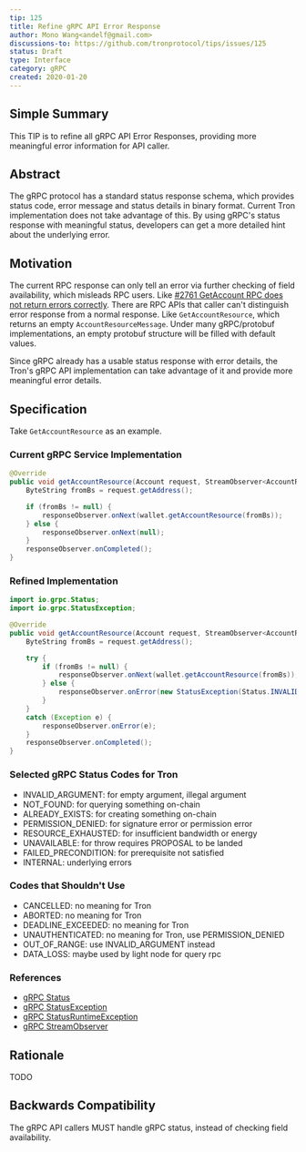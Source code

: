 ```yaml
---
tip: 125
title: Refine gRPC API Error Response
author: Mono Wang<andelf@gmail.com>
discussions-to: https://github.com/tronprotocol/tips/issues/125
status: Draft
type: Interface
category: gRPC
created: 2020-01-20
---
```


## Simple Summary

This TIP is to refine all gRPC API Error Responses, providing more meaningful error information for API caller.

## Abstract

The gRPC protocol has a standard status response schema, which provides status code, error message and status details in
binary format. Current Tron implementation does not take advantage of this. By using gRPC's status response with meaningful
status, developers can get a more detailed hint about the underlying error.

## Motivation

The current RPC response can only tell an error via further checking of field availability, which misleads RPC users.
Like [#2761 GetAccount RPC does not return errors correctly](https://github.com/tronprotocol/java-tron/issues/2761).
There are RPC APIs that caller can't distinguish error response from a normal response. Like `GetAccountResource`,
which returns an empty `AccountResourceMessage`. Under many gRPC/protobuf implementations, an empty protobuf structure
will be filled with default values.

Since gRPC already has a usable status response with error details, the Tron's gRPC API implementation can take advantage
of it and provide more meaningful error details.

## Specification

Take `GetAccountResource` as an example.

### Current gRPC Service Implementation

```java
@Override
public void getAccountResource(Account request, StreamObserver<AccountResourceMessage> responseObserver) {
    ByteString fromBs = request.getAddress();

    if (fromBs != null) {
        responseObserver.onNext(wallet.getAccountResource(fromBs));
    } else {
        responseObserver.onNext(null);
    }
    responseObserver.onCompleted();
}
```

### Refined Implementation

```java
import io.grpc.Status;
import io.grpc.StatusException;

@Override
public void getAccountResource(Account request, StreamObserver<AccountResourceMessage> responseObserver) {
    ByteString fromBs = request.getAddress();

    try {
        if (fromBs != null) {
            responseObserver.onNext(wallet.getAccountResource(fromBs));
        } else {
            responseObserver.onError(new StatusException(Status.INVALID_ARGUMENT));
        }
    }
    catch (Exception e) {
        responseObserver.onError(e);
    }
    responseObserver.onCompleted();
}
```

### Selected gRPC Status Codes for Tron

- INVALID_ARGUMENT: for empty argument, illegal argument
- NOT_FOUND: for querying something on-chain
- ALREADY_EXISTS: for creating something on-chain
- PERMISSION_DENIED: for signature error or permission error
- RESOURCE_EXHAUSTED: for insufficient bandwidth or energy
- UNAVAILABLE: for throw requires PROPOSAL to be landed
- FAILED_PRECONDITION: for prerequisite not satisfied
- INTERNAL: underlying errors

### Codes that Shouldn't Use

- CANCELLED: no meaning for Tron
- ABORTED: no meaning for Tron
- DEADLINE_EXCEEDED: no meaning for Tron
- UNAUTHENTICATED: no meaning for Tron, use PERMISSION_DENIED
- OUT_OF_RANGE: use INVALID_ARGUMENT instead
- DATA_LOSS: maybe used by light node for query rpc

### References

- [gRPC Status](https://grpc.github.io/grpc-java/javadoc/io/grpc/Status.html)
- [gRPC StatusException](https://grpc.github.io/grpc-java/javadoc/io/grpc/StatusException.html)
- [gRPC StatusRuntimeException](https://grpc.github.io/grpc-java/javadoc/io/grpc/StatusRuntimeException.html)
- [gRPC StreamObserver](https://grpc.github.io/grpc-java/javadoc/io/grpc/stub/StreamObserver.html)

## Rationale

TODO

## Backwards Compatibility

The gRPC API callers MUST handle gRPC status, instead of checking field availability.

